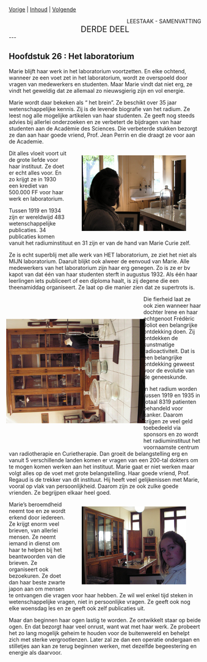 [Vorige](hfst25_ile_saint_louis.md) | [Inhoud](inhoudsopgave.md) | [Volgende](hfst27_einde_taak.md)

<div style="text-align: right">LEESTAAK - SAMENVATTING</div>
<div style="font-size:150%;text-align: center">DERDE DEEL</div>
---

## Hoofdstuk 26 : Het laboratorium

Marie blijft haar werk in het laboratorium voortzetten. En elke ochtend, wanneer ze een voet zet in het laboratorium, wordt ze overspoeld door vragen van medewerkers en studenten. Maar Marie vindt dat niet erg, ze vindt het geweldig dat ze allemaal zo nieuwsgierig zijn en vol energie.

Marie wordt daar bekeken als “ het brein”. Ze beschikt over 35 jaar wetenschappelijke kennis. Zij is de levende biografie van het radium. Ze leest nog alle mogelijke artikelen van haar studenten. Ze geeft nog steeds advies bij allerlei onderzoeken en ze verbetert de bijdragen van haar studenten aan de Acadèmie des Sciences. Die verbeterde stukken bezorgt ze dan aan haar goede vriend, Prof. Jean Perrin en die draagt ze voor aan de Academie.

<div style="float: right; width: 70%;">
 <figure>
  <img src="./../afbeeldingen/labo.JPG" alt="labo">
</figure> 
</div>

Dit alles vloeit voort uit de grote liefde voor haar instituut. Ze doet er echt alles voor. En zo krijgt ze in 1930 een krediet van 500.000 FF voor haar werk en laboratorium.

Tussen 1919 en 1934 zijn er wereldwijd 483 wetenschappelijke publicaties. 34 publicaties komen vanuit het radiuminstituut en 31 zijn er van de hand van Marie Curie zelf.

Ze is echt superblij met alle werk van HET laboratorium, ze ziet het niet als MIJN laboratorium. Daaruit blijkt ook alweer de eenvoud van Marie. Alle medewerkers van het laboratorium zijn haar erg genegen. Zo is ze er bv kapot van dat één van haar studenten sterft in augustus 1932. Als één haar leerlingen iets publiceert of een diploma haalt, is zij degene die een theenamiddag organiseert. Ze laat op die manier zien dat ze supertrots is.

<div style="float: left; transform: rotate(-90deg); width: 70%;">
 <figure>
  <img src="./../afbeeldingen/labo2.JPG" alt="labo">
</figure> 
</div>

Die fierheid laat ze ook zien wanneer haar dochter Irene en haar echtgenoot Frédèric Joliot een belangrijke ontdekking doen. Zij ontdekken de kunstmatige radioactiviteit. Dat is een belangrijke ontdekking geweest voor de evolutie van de geneeskunde.

In het radium worden tussen 1919 en 1935 in totaal 8319 patienten behandeld voor kanker. Daarom krijgen ze veel geld toebedeeld via sponsors en zo wordt het radiuminstituut het voornaamste centrum van radiotherapie en Curietherapie.
Dan groeit de belangstelling erg en vanuit 5 verschillende landen komen er vragen van een 200-tal dokters om te mogen komen werken aan het instituut. Marie gaat er niet werken maar volgt alles op de voet met grote belangstelling.  Haar goede vriend, Prof. Regaud is de trekker van dit instituut. Hij heeft veel gelijkenissen met Marie, vooral op vlak van persoonlijkheid. Daarom zijn ze ook zulke goede vrienden. Ze begrijpen elkaar heel goed.

<div style="float: right; width: 70%;">
 <figure>
  <img src="./../afbeeldingen/labo3.JPG" alt="buro">
</figure> 
</div>

Marie’s beroemdheid neemt toe en ze wordt erkend door iedereen. Ze krijgt enorm veel brieven, van allerlei mensen. Ze neemt iemand in dienst om haar te helpen bij het beantwoorden van die brieven.
Ze organiseert ook bezoekuren. Ze doet dan haar beste zwarte japon aan om mensen te ontvangen die vragen voor haar hebben. Ze wil wel enkel tijd steken in wetenschappelijke vragen, niet in persoonlijke vragen.
Ze geeft ook nog elke woensdag les en ze geeft ook zelf publicaties uit.

Maar dan beginnen haar ogen lastig te worden. Ze ontwikkelt staar op beide ogen. En dat bezorgt haar veel onrust, want wat met haar werk. Ze probeert het zo lang mogelijk geheim te houden voor de buitenwereld en behelpt zich met sterke vergrootlenzen. Later zal ze dan een operatie ondergaan en stilletjes aan kan ze terug beginnen werken, met dezelfde begeestering en energie als daarvoor.
